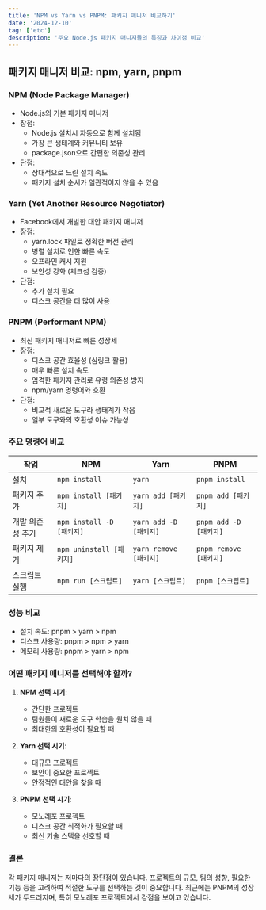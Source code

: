 ```yaml
---
title: 'NPM vs Yarn vs PNPM: 패키지 매니저 비교하기'
date: '2024-12-10'
tag: ['etc']
description: '주요 Node.js 패키지 매니저들의 특징과 차이점 비교'
---
```


## 패키지 매니저 비교: npm, yarn, pnpm

### NPM (Node Package Manager)

- Node.js의 기본 패키지 매니저
- 장점:
  - Node.js 설치시 자동으로 함께 설치됨
  - 가장 큰 생태계와 커뮤니티 보유
  - package.json으로 간편한 의존성 관리
- 단점:
  - 상대적으로 느린 설치 속도
  - 패키지 설치 순서가 일관적이지 않을 수 있음

### Yarn (Yet Another Resource Negotiator)

- Facebook에서 개발한 대안 패키지 매니저
- 장점:
  - yarn.lock 파일로 정확한 버전 관리
  - 병렬 설치로 인한 빠른 속도
  - 오프라인 캐시 지원
  - 보안성 강화 (체크섬 검증)
- 단점:
  - 추가 설치 필요
  - 디스크 공간을 더 많이 사용

### PNPM (Performant NPM)

- 최신 패키지 매니저로 빠른 성장세
- 장점:
  - 디스크 공간 효율성 (심링크 활용)
  - 매우 빠른 설치 속도
  - 엄격한 패키지 관리로 유령 의존성 방지
  - npm/yarn 명령어와 호환
- 단점:
  - 비교적 새로운 도구라 생태계가 작음
  - 일부 도구와의 호환성 이슈 가능성

### 주요 명령어 비교

| 작업             | NPM                       | Yarn                   | PNPM                   |
| ---------------- | ------------------------- | ---------------------- | ---------------------- |
| 설치             | `npm install`             | `yarn`                 | `pnpm install`         |
| 패키지 추가      | `npm install [패키지]`    | `yarn add [패키지]`    | `pnpm add [패키지]`    |
| 개발 의존성 추가 | `npm install -D [패키지]` | `yarn add -D [패키지]` | `pnpm add -D [패키지]` |
| 패키지 제거      | `npm uninstall [패키지]`  | `yarn remove [패키지]` | `pnpm remove [패키지]` |
| 스크립트 실행    | `npm run [스크립트]`      | `yarn [스크립트]`      | `pnpm [스크립트]`      |

### 성능 비교

- 설치 속도: pnpm > yarn > npm
- 디스크 사용량: pnpm > npm > yarn
- 메모리 사용량: pnpm > yarn > npm

### 어떤 패키지 매니저를 선택해야 할까?

1. **NPM 선택 시기**:

   - 간단한 프로젝트
   - 팀원들이 새로운 도구 학습을 원치 않을 때
   - 최대한의 호환성이 필요할 때

2. **Yarn 선택 시기**:

   - 대규모 프로젝트
   - 보안이 중요한 프로젝트
   - 안정적인 대안을 찾을 때

3. **PNPM 선택 시기**:
   - 모노레포 프로젝트
   - 디스크 공간 최적화가 필요할 때
   - 최신 기술 스택을 선호할 때

### 결론

각 패키지 매니저는 저마다의 장단점이 있습니다. 프로젝트의 규모, 팀의 성향, 필요한 기능 등을 고려하여 적절한 도구를 선택하는 것이 중요합니다. 최근에는 PNPM의 성장세가 두드러지며, 특히 모노레포 프로젝트에서 강점을 보이고 있습니다.
